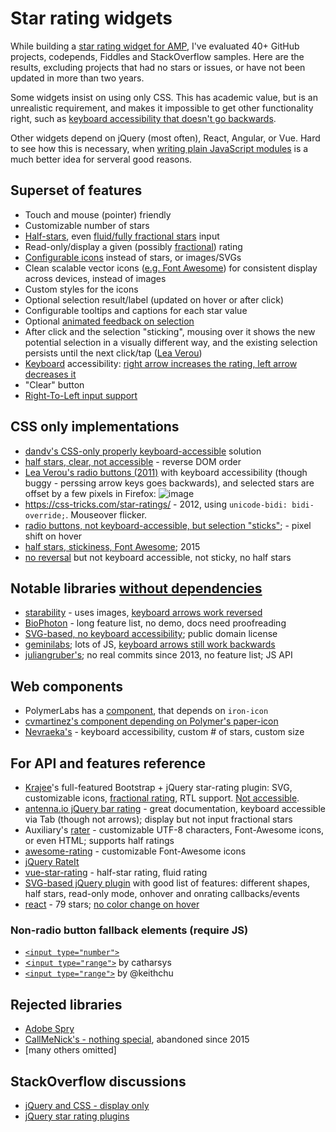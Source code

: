 # Star rating widgets

While building a [star rating widget for AMP](https://github.com/ampproject/amphtml/issues/2691), I've evaluated 40+ GitHub projects, codepends, Fiddles and StackOverflow samples. Here are the results, excluding projects that had no stars or issues, or have not been updated in more than two years.

Some widgets insist on using only CSS. This has academic value, but is an unrealistic requirement, and makes it impossible to get other functionality right, such as [keyboard accessibility that doesn't go backwards](https://github.com/LunarLogic/starability/issues/15).

Other widgets depend on jQuery (most often), React, Angular, or Vue. Hard to see how this is necessary, when [writing plain JavaScript modules](https://pinboard.in/u:dandv/b:0abee96871f2) is a much better idea for serveral good reasons.


## Superset of features

* Touch and mouse (pointer) friendly
* Customizable number of stars
* [Half-stars](https://codepen.io/jamesbarnett/pen/vlpkh), even [fluid/fully fractional stars](https://jsfiddle.net/craig_h_411/992o7cq5/) input
* Read-only/display a given (possibly [fractional](http://codepen.io/Bluetidepro/pen/GkpEa)) rating
* [Configurable icons](http://auxiliary.github.io/rater) instead of stars, or images/SVGs
* Clean scalable vector icons ([e.g. Font Awesome](http://www.cssscript.com/simple-5-star-rating-system-with-css-and-html-radios/)) for consistent display across devices, instead of images
* Custom styles for the icons
* Optional selection result/label (updated on hover or after click)
* Configurable tooltips and captions for each star value
* Optional [animated feedback on selection](http://lunarlogic.github.io/starability/)
* After click and the selection "sticking", mousing over it shows the new potential selection in a visually different way, and the existing selection persists until the next click/tap ([Lea Verou](http://lea.verou.me/2011/08/accessible-star-rating-widget-with-pure-css/))
* [Keyboard](https://developer.mozilla.org/en-US/docs/Web/Accessibility/An_overview_of_accessible_web_applications_and_widgets#Keyboard_navigation) accessibility: [right arrow increases the rating, left arrow decreases it](http://codepen.io/mburnette/pen/eNNZbm)
* "Clear" button
* [Right-To-Left input support](http://plugins.krajee.com/star-rating-demo-basic-usage#basic-example-8)


## CSS only implementations

- [dandv's CSS-only properly keyboard-accessible](http://jsbin.com/zejeba/) solution
- [half stars, clear, not accessible](https://codepen.io/mrk1989/pen/mLeHJ) - reverse DOM order
- [Lea Verou's radio buttons (2011)](http://lea.verou.me/2011/08/accessible-star-rating-widget-with-pure-css/) with keyboard accessibility (though buggy - perssing arrow keys goes backwards), and selected stars are offset by a few pixels in Firefox: 
![image](https://cloud.githubusercontent.com/assets/33569/22502661/b4e914f0-e822-11e6-9c05-9f9d10cd3035.png)
- https://css-tricks.com/star-ratings/ - 2012, using `unicode-bidi: bidi-override;`. Mouseover flicker.
- [radio buttons, not keyboard-accessible, but selection "sticks"](https://www.everythingfrontend.com/posts/star-rating-input-pure-css.html); - pixel shift on hover
- [half stars, stickiness, Font Awesome](https://codepen.io/jamesbarnett/pen/vlpkh); 2015
- [no reversal](http://jsfiddle.net/y9zeLr1n/26/) but not keyboard accessible, not sticky, no half stars


## Notable libraries [without dependencies](https://github.com/GiuseppeScalese/JS-Star-Rating-Widget/issues/1)

- [starability](https://github.com/LunarLogic/starability/issues/17) - uses images, [keyboard arrows work reversed](https://github.com/LunarLogic/starability/issues/15)
- [BioPhoton](https://github.com/BioPhoton/css-star-rating) - long feature list, no demo, docs need proofreading
- [SVG-based, no keyboard accessibility](https://github.com/aaronpk/rating-stars); public domain license
- [geminilabs](https://github.com/geminilabs/star-rating.js); lots of JS, [keyboard arrows still work backwards](https://github.com/geminilabs/star-rating.js/issues/1)
- [juliangruber's](https://github.com/juliangruber/rating); no real commits since 2013, no feature list; JS API


## Web components
- PolymerLabs has a [component](https://github.com/PolymerLabs/star-ratings), that depends on `iron-icon`
- [cvmartinez's component depending on Polymer's paper-icon](https://github.com/cmartinezv/star-rating)
- [Nevraeka's](https://github.com/Nevraeka/star-rating) - keyboard accessibility, custom # of stars, custom size


## For API and features reference
* [Krajee](http://plugins.krajee.com/star-rating)'s full-featured Bootstrap + jQuery star-rating plugin: SVG, customizable icons, [fractional rating](http://plugins.krajee.com/star-rating-demo-basic-usage#basic-example-2), RTL support. [Not accessible](https://github.com/kartik-v/bootstrap-star-rating/issues/129).
* [antenna.io jQuery bar rating](http://antenna.io/demo/jquery-bar-rating/examples/) - great documentation, keyboard accessible via Tab (though not arrows); display but not input fractional stars
* Auxiliary's [rater](http://auxiliary.github.io/rater/) - customizable UTF-8 characters, Font-Awesome icons, or even HTML; supports half ratings
* [awesome-rating](https://github.com/bandraszyk/awesome-rating) - customizable Font-Awesome icons
* [jQuery RateIt](http://stackoverflow.com/questions/4542883/jquery-star-rating/13176213#13176213)
* [vue-star-rating](https://github.com/craigh411/vue-star-rating) - half-star rating, fluid rating
* [SVG-based jQuery plugin](https://github.com/nashio/star-rating-svg/) with good list of features: different shapes, half stars, read-only mode, onhover and onrating callbacks/events
* [react](https://github.com/voronianski/react-star-rating-component) - 79 stars; [no color change on hover](https://github.com/voronianski/react-star-rating-component/issues/19)

### Non-radio button fallback elements (require JS)
* [`<input type="number">`](https://github.com/javiertoledo/bootstrap-rating-input)
* [<`input type="range">`](https://codepen.io/catharsis/pen/vquyj) by catharsys
* [`<input type="range">`](https://gist.github.com/keithchu/1584147#gistcomment-559559) by @keithchu


## Rejected libraries
* [Adobe Spry](https://adobe.github.io/Spry/samples/rating/RatingSample.html)
* [CallMeNick's - nothing special](https://github.com/callmenick/five-star-rating/issues/9), abandoned since 2015
* [many others omitted]


## StackOverflow discussions

* [jQuery and CSS - display only](http://stackoverflow.com/questions/1987524/turn-a-number-into-star-rating-display-using-jquery-and-css?rq=1)
* [jQuery star rating plugins](http://stackoverflow.com/questions/4542883/jquery-star-rating)
